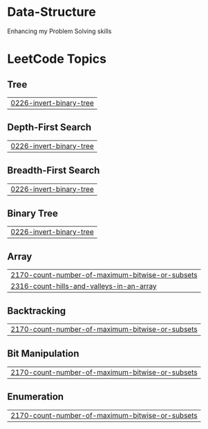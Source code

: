 # Data-Structure
Enhancing my Problem Solving skills

<!---LeetCode Topics Start-->
# LeetCode Topics
## Tree
|  |
| ------- |
| [0226-invert-binary-tree](https://github.com/matros04/Data-Structure/tree/master/0226-invert-binary-tree) |
## Depth-First Search
|  |
| ------- |
| [0226-invert-binary-tree](https://github.com/matros04/Data-Structure/tree/master/0226-invert-binary-tree) |
## Breadth-First Search
|  |
| ------- |
| [0226-invert-binary-tree](https://github.com/matros04/Data-Structure/tree/master/0226-invert-binary-tree) |
## Binary Tree
|  |
| ------- |
| [0226-invert-binary-tree](https://github.com/matros04/Data-Structure/tree/master/0226-invert-binary-tree) |
## Array
|  |
| ------- |
| [2170-count-number-of-maximum-bitwise-or-subsets](https://github.com/matros04/Data-Structure/tree/master/2170-count-number-of-maximum-bitwise-or-subsets) |
| [2316-count-hills-and-valleys-in-an-array](https://github.com/matros04/Data-Structure/tree/master/2316-count-hills-and-valleys-in-an-array) |
## Backtracking
|  |
| ------- |
| [2170-count-number-of-maximum-bitwise-or-subsets](https://github.com/matros04/Data-Structure/tree/master/2170-count-number-of-maximum-bitwise-or-subsets) |
## Bit Manipulation
|  |
| ------- |
| [2170-count-number-of-maximum-bitwise-or-subsets](https://github.com/matros04/Data-Structure/tree/master/2170-count-number-of-maximum-bitwise-or-subsets) |
## Enumeration
|  |
| ------- |
| [2170-count-number-of-maximum-bitwise-or-subsets](https://github.com/matros04/Data-Structure/tree/master/2170-count-number-of-maximum-bitwise-or-subsets) |
<!---LeetCode Topics End-->